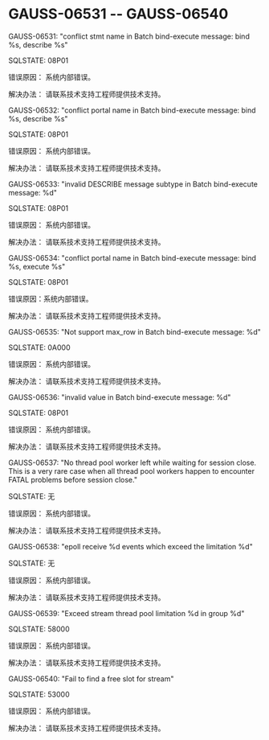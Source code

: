 # GAUSS-06531 -- GAUSS-06540

GAUSS-06531: "conflict stmt name in Batch bind-execute message: bind %s, describe %s"

SQLSTATE: 08P01

错误原因： 系统内部错误。

解决办法： 请联系技术支持工程师提供技术支持。

GAUSS-06532: "conflict portal name in Batch bind-execute message: bind %s, describe %s"

SQLSTATE: 08P01

错误原因： 系统内部错误。

解决办法： 请联系技术支持工程师提供技术支持。

GAUSS-06533: "invalid DESCRIBE message subtype in Batch bind-execute message: %d"

SQLSTATE: 08P01

错误原因： 系统内部错误。

解决办法： 请联系技术支持工程师提供技术支持。

GAUSS-06534: "conflict portal name in Batch bind-execute message: bind %s, execute %s"

SQLSTATE: 08P01

错误原因：系统内部错误。

解决办法： 请联系技术支持工程师提供技术支持。

GAUSS-06535: "Not support max\_row in Batch bind-execute message: %d"

SQLSTATE: 0A000

错误原因： 系统内部错误。

解决办法： 请联系技术支持工程师提供技术支持。

GAUSS-06536: "invalid value in Batch bind-execute message: %d"

SQLSTATE: 08P01

错误原因： 系统内部错误。

解决办法： 请联系技术支持工程师提供技术支持。

GAUSS-06537: "No thread pool worker left while waiting for session close. This is a very rare case when all thread pool workers happen to encounter FATAL problems before session close."

SQLSTATE: 无

错误原因： 系统内部错误。

解决办法： 请联系技术支持工程师提供技术支持。

GAUSS-06538: "epoll receive %d events which exceed the limitation %d"

SQLSTATE: 无

错误原因： 系统内部错误。

解决办法： 请联系技术支持工程师提供技术支持。

GAUSS-06539: "Exceed stream thread pool limitation %d in group %d"

SQLSTATE: 58000

错误原因： 系统内部错误。

解决办法： 请联系技术支持工程师提供技术支持。

GAUSS-06540: "Fail to find a free slot for stream"

SQLSTATE: 53000

错误原因： 系统内部错误。

解决办法： 请联系技术支持工程师提供技术支持。

